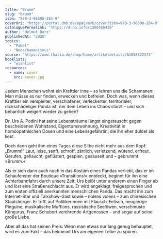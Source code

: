```yaml
---
title: "Brumm"
slug: "brumm"
isbn: "978-3-96698-284-9"
coverUri: "https://portal.dnb.de/opac/mvb/cover?isbn=978-3-96698-284-9"
cataloguePermalink: "https://d-nb.info/1206486430"
author: "Helmut Barz"
publishedAt: "2020"
topics:
  - "Fabel"
  - "Neoschamanismus"
source: "https://www.thalia.de/shop/home/artikeldetails/A1058322573"
booklists:
  - "wishlist"
resources:
  - name: cover
    src: cover.jpg
---
```

Jedem Menschen wohnt ein Krafttier inne – so lehren uns die Schamanen: Man 
müsse es nur finden, erwecken und befreien. Doch was, wenn dieses Krafttier 
ein verspielter, verschlafener, verleckerter, territorialer, dickschädeliger 
Panda ist, der dein Leben ins Chaos stürzt – und sich beharrlich weigert 
wieder zu gehen?

Dr. Urs A. Podini hat seine Lebensträume längst eingetauscht gegen 
bescheidenen Wohlstand, Eigentumswohnung, Kreativität in homöopathischen Dosen 
und eine Lebensgefährtin, die ihn eher duldet als liebt.

Doch dann geht ihm eines Tages diese Silbe nicht mehr aus dem Kopf: „Brumm!“ 
Laut, leise, sanft, schroff, zärtlich, verletzend, wütend, erfreut. Gerufen, 
gehaucht, geflüstert, gespien, gesäuselt und – gebrummt: »Brumm.«

Als er sich dann auch noch in das Kostüm eines Pandas verliebt, das er im 
Schaufenster der Boutique »Transitions!« entdeckt, beginnt für ihn eine 
Achterbahnfahrt durch unsere Zeit: Urs beißt unter anderem einen Finger ab und 
löst eine Straßenschlacht aus. Er wird angeklagt, freigesprochen und zum 
ersten offiziell anerkannten menschlichen Panda. Das macht ihn zum 
Internet-Star und Talkshow-Gast sowie – nolens volens – zum chinesischen 
Staatsbürger. Er trifft auf Politikerinnen mit Flausch-Fetisch, neugierige 
Pinguine, musikalische Mufflons, rassistische Seelöwen, verschmuste Kängurus, 
Franz Schubert verehrende Artgenossen – und sogar auf seine große Liebe.

Aber all das hat seinen Preis: Wenn man etwas nur lang genug behauptet, wird 
es zum Fakt – das bekommt Urs am eigenen Leibe zu spüren.